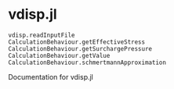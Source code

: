 # vdisp.jl

```@docs
vdisp.readInputFile
CalculationBehaviour.getEffectiveStress
CalculationBehaviour.getSurchargePressure
CalculationBehaviour.getValue
CalculationBehaviour.schmertmannApproximation
```

Documentation for vdisp.jl
